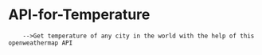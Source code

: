 # API-for-Temperature
        -->Get temperature of any city in the world with the help of this openweathermap API
